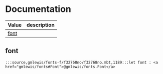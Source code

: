 # Documentation
|Value|description|
|---|---|
|[font](#font)||

## font

```moonbit
:::source,gmlewis/fonts-f/f32768no/f32768no.mbt,1189:::let font : <a href="gmlewis/fonts#Font">@gmlewis/fonts.Font</a>
```

